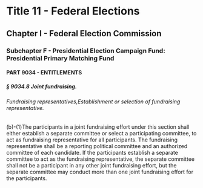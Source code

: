 
# Title 11 - Federal Elections
## Chapter I - Federal Election Commission
### Subchapter F - Presidential Election Campaign Fund: Presidential Primary Matching Fund
#### PART 9034 - ENTITLEMENTS
##### § 9034.8 Joint fundraising.
###### Fundraising representatives,Establishment or selection of fundraising representative.

(b)-(1)The participants in a joint fundraising effort under this section shall either establish a separate committee or select a participating committee, to act as fundraising representative for all participants. The fundraising representative shall be a reporting political committee and an authorized committee of each candidate. If the participants establish a separate committee to act as the fundraising representative, the separate committee shall not be a participant in any other joint fundraising effort, but the separate committee may conduct more than one joint fundraising effort for the participants.
